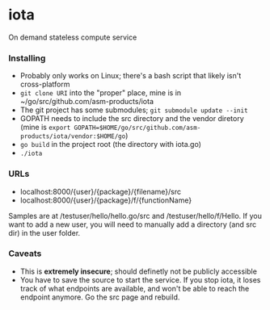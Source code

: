 # iota
On demand stateless compute service


### Installing
- Probably only works on Linux; there's a bash script that likely isn't cross-platform
- `git clone URI` into the "proper" place, mine is in ~/go/src/github.com/asm-products/iota
- The git project has some submodules; `git submodule update --init`
- GOPATH needs to include the src directory and the vendor diretory  (mine is 
  `export GOPATH=$HOME/go/src/github.com/asm-products/iota/vendor:$HOME/go`)
- `go build` in the project root (the directory with iota.go)
- `./iota`

### URLs
- localhost:8000/{user}/{package}/{filename}/src
- localhost:8000/{user}/{package}/f/{functionName}

Samples are at /testuser/hello/hello.go/src and /testuser/hello/f/Hello. If you want
to add a new user, you will need to manually add a directory (and src dir) in the 
user folder.

### Caveats
- This is **extremely insecure**; should definetly not be publicly accessible
- You have to save the source to start the service. If you stop iota, it loses track
  of what endpoints are available, and won't be able to reach the endpoint anymore.
  Go the src page and rebuild.


